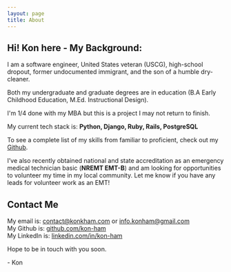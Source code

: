 ```yaml
---
layout: page
title: About
---
```


## Hi! Kon here - My Background:
I am a software engineer, United States veteran (USCG), high-school dropout, former undocumented immigrant, and the son of a humble dry-cleaner. 

Both my undergraduate and graduate degrees are in education (B.A Early Childhood Education, M.Ed. Instructional Design).

I'm 1/4 done with my MBA but this is a project I may not return to finish.

My current tech stack is: **Python, Django, Ruby, Rails, PostgreSQL**

To see a complete list of my skills from familiar to proficient, check out my [Github](https://github.com/kon-ham).

I’ve also recently obtained national and state accreditation as an emergency medical technician basic (**NREMT EMT-B**) and am looking for opportunities to volunteer my time in my local community. Let me know if you have any leads for volunteer work as an EMT!

## Contact Me
My email is: [contact@konkham.com](mailto:contact@konkham.com) or [info.konham@gmail.com](mailto:info.konham@gmail.com)    
My Github is: [github.com/kon-ham](https://github.com/kon-ham)  
My LinkedIn is: [linkedin.com/in/kon-ham](https://www.linkedin.com/in/kon-ham)

Hope to be in touch with you soon. 

\- Kon